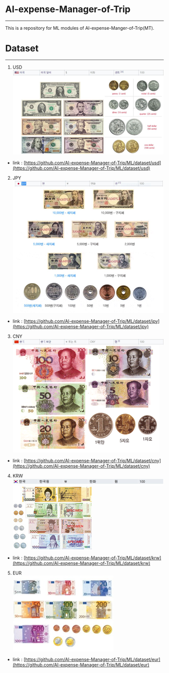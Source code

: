 # AI-expense-Manager-of-Trip
---
This is a repository for ML modules of AI-expense-Manger-of-Trip(MT).

# Dataset
---
1. USD<br/>
![description](dataset/usd/description.JPG)<br/>
![type](dataset/usd/type.JPG)<br/>
* link : [https://github.com/AI-expense-Manager-of-Trip/ML/dataset/usd](https://github.com/AI-expense-Manager-of-Trip/ML/dataset/usd)<br/>

2. JPY<br/>
![description](dataset/jpy/description.JPG)<br/>
![type](dataset/jpy/type.JPG)<br/>
* link : [https://github.com/AI-expense-Manager-of-Trip/ML/dataset/jpy](https://github.com/AI-expense-Manager-of-Trip/ML/dataset/jpy)<br/>

3. CNY<br/>
![description](dataset/cny/description.JPG)<br/>
![type](dataset/cny/type.JPG)<br/>
* link : [https://github.com/AI-expense-Manager-of-Trip/ML/dataset/cny](https://github.com/AI-expense-Manager-of-Trip/ML/dataset/cny)<br/>

4. KRW<br/>
![description](dataset/krw/description.JPG)<br/>
![type](dataset/krw/type.JPG)<br/>
* link : [https://github.com/AI-expense-Manager-of-Trip/ML/dataset/krw](https://github.com/AI-expense-Manager-of-Trip/ML/dataset/krw)<br/>

5. EUR<br/>
![type](dataset/eur/type.jpg)<br/>
* link : [https://github.com/AI-expense-Manager-of-Trip/ML/dataset/eur](https://github.com/AI-expense-Manager-of-Trip/ML/dataset/eur)<br/>
